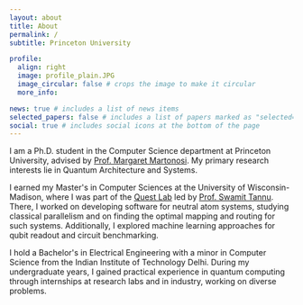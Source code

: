 ```yaml
---
layout: about
title: About
permalink: /
subtitle: Princeton University

profile:
  align: right
  image: profile_plain.JPG
  image_circular: false # crops the image to make it circular
  more_info:

news: true # includes a list of news items
selected_papers: false # includes a list of papers marked as "selected={true}"
social: true # includes social icons at the bottom of the page
---
```


I am a Ph.D. student in the Computer Science department at Princeton University, advised by [Prof. Margaret Martonosi](https://mrm.scholar.princeton.edu/). My primary research interests lie in Quantum Architecture and Systems.

I earned my Master's in Computer Sciences at the University of Wisconsin-Madison, where I was part of the [Quest Lab](https://quest-lab.cs.wisc.edu/) led by [Prof. Swamit Tannu](https://swamittannu.com/). There, I worked on developing software for neutral atom systems, studying classical parallelism and on finding the optimal mapping and routing for such systems. Additionally, I explored machine learning approaches for qubit readout and circuit benchmarking.

I hold a Bachelor's in Electrical Engineering with a minor in Computer Science from the Indian Institute of Technology Delhi. During my undergraduate years, I gained practical experience in quantum computing through internships at research labs and in industry, working on diverse problems.
